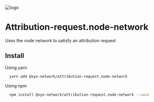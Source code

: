 
[logo]: https://www.xy.company/img/home/logo_xy.png

![logo]

# Attribution-request.node-network

Uses the node network to satisfy an attribution request

## Install

Using yarn

```sh
  yarn add @xyo-network/attribution-request.node-network
```

Using npm

```sh
  npm install @xyo-network/attribution-request.node-network --save
```
